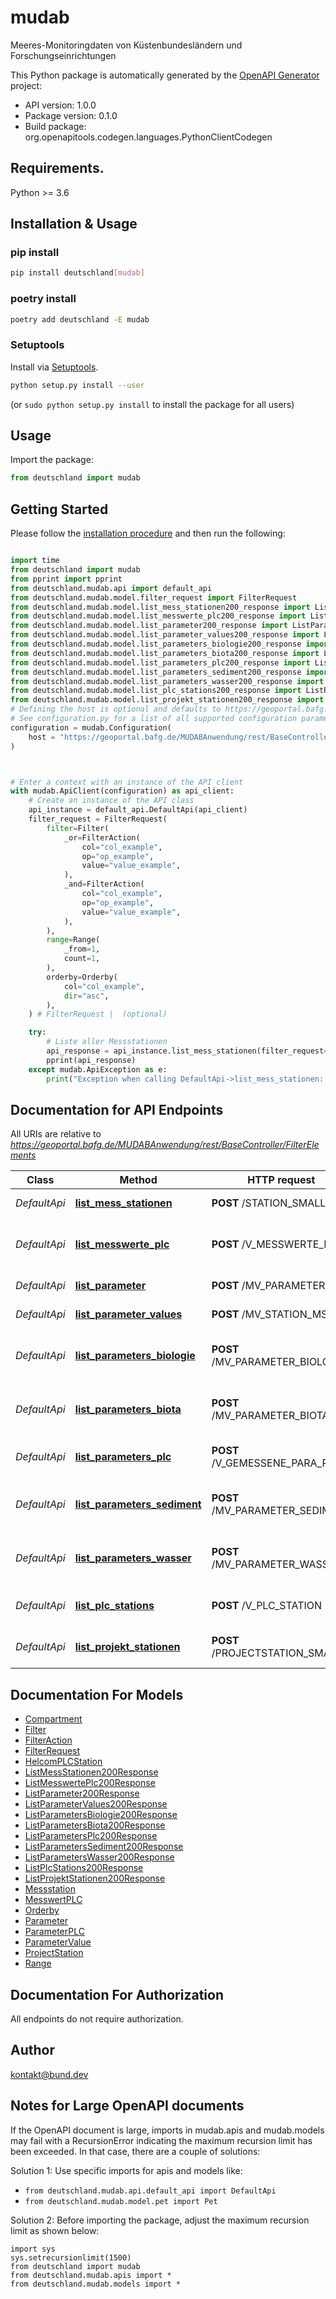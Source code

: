 # mudab
Meeres-Monitoringdaten von Küstenbundesländern und Forschungseinrichtungen


This Python package is automatically generated by the [OpenAPI Generator](https://openapi-generator.tech) project:

- API version: 1.0.0
- Package version: 0.1.0
- Build package: org.openapitools.codegen.languages.PythonClientCodegen

## Requirements.

Python >= 3.6

## Installation & Usage
### pip install

```sh
pip install deutschland[mudab]
```

### poetry install

```sh
poetry add deutschland -E mudab
```

### Setuptools

Install via [Setuptools](http://pypi.python.org/pypi/setuptools).

```sh
python setup.py install --user
```
(or `sudo python setup.py install` to install the package for all users)

## Usage

Import the package:
```python
from deutschland import mudab
```

## Getting Started

Please follow the [installation procedure](#installation--usage) and then run the following:

```python

import time
from deutschland import mudab
from pprint import pprint
from deutschland.mudab.api import default_api
from deutschland.mudab.model.filter_request import FilterRequest
from deutschland.mudab.model.list_mess_stationen200_response import ListMessStationen200Response
from deutschland.mudab.model.list_messwerte_plc200_response import ListMesswertePlc200Response
from deutschland.mudab.model.list_parameter200_response import ListParameter200Response
from deutschland.mudab.model.list_parameter_values200_response import ListParameterValues200Response
from deutschland.mudab.model.list_parameters_biologie200_response import ListParametersBiologie200Response
from deutschland.mudab.model.list_parameters_biota200_response import ListParametersBiota200Response
from deutschland.mudab.model.list_parameters_plc200_response import ListParametersPlc200Response
from deutschland.mudab.model.list_parameters_sediment200_response import ListParametersSediment200Response
from deutschland.mudab.model.list_parameters_wasser200_response import ListParametersWasser200Response
from deutschland.mudab.model.list_plc_stations200_response import ListPlcStations200Response
from deutschland.mudab.model.list_projekt_stationen200_response import ListProjektStationen200Response
# Defining the host is optional and defaults to https://geoportal.bafg.de/MUDABAnwendung/rest/BaseController/FilterElements
# See configuration.py for a list of all supported configuration parameters.
configuration = mudab.Configuration(
    host = "https://geoportal.bafg.de/MUDABAnwendung/rest/BaseController/FilterElements"
)



# Enter a context with an instance of the API client
with mudab.ApiClient(configuration) as api_client:
    # Create an instance of the API class
    api_instance = default_api.DefaultApi(api_client)
    filter_request = FilterRequest(
        filter=Filter(
            _or=FilterAction(
                col="col_example",
                op="op_example",
                value="value_example",
            ),
            _and=FilterAction(
                col="col_example",
                op="op_example",
                value="value_example",
            ),
        ),
        range=Range(
            _from=1,
            count=1,
        ),
        orderby=Orderby(
            col="col_example",
            dir="asc",
        ),
    ) # FilterRequest |  (optional)

    try:
        # Liste aller Messstationen
        api_response = api_instance.list_mess_stationen(filter_request=filter_request)
        pprint(api_response)
    except mudab.ApiException as e:
        print("Exception when calling DefaultApi->list_mess_stationen: %s\n" % e)
```

## Documentation for API Endpoints

All URIs are relative to *https://geoportal.bafg.de/MUDABAnwendung/rest/BaseController/FilterElements*

Class | Method | HTTP request | Description
------------ | ------------- | ------------- | -------------
*DefaultApi* | [**list_mess_stationen**](docs/DefaultApi.md#list_mess_stationen) | **POST** /STATION_SMALL | Liste aller Messstationen
*DefaultApi* | [**list_messwerte_plc**](docs/DefaultApi.md#list_messwerte_plc) | **POST** /V_MESSWERTE_PLC | Liste aller Messwerte der gefilterten PLC Stationen
*DefaultApi* | [**list_parameter**](docs/DefaultApi.md#list_parameter) | **POST** /MV_PARAMETER | Liste aller Parameter
*DefaultApi* | [**list_parameter_values**](docs/DefaultApi.md#list_parameter_values) | **POST** /MV_STATION_MSMNT | Liste aller Messwerte
*DefaultApi* | [**list_parameters_biologie**](docs/DefaultApi.md#list_parameters_biologie) | **POST** /MV_PARAMETER_BIOLOGIE | Liste aller Parameter im Biologie Kompartiment
*DefaultApi* | [**list_parameters_biota**](docs/DefaultApi.md#list_parameters_biota) | **POST** /MV_PARAMETER_BIOTA | Liste aller Parameter im Biota Kompartiment
*DefaultApi* | [**list_parameters_plc**](docs/DefaultApi.md#list_parameters_plc) | **POST** /V_GEMESSENE_PARA_PLC | Liste aller Parameter der PLC Stationen
*DefaultApi* | [**list_parameters_sediment**](docs/DefaultApi.md#list_parameters_sediment) | **POST** /MV_PARAMETER_SEDIMENT | Liste aller Parameter im Sediment Kompartiment
*DefaultApi* | [**list_parameters_wasser**](docs/DefaultApi.md#list_parameters_wasser) | **POST** /MV_PARAMETER_WASSER | Liste aller Parameter im Wasser Kompartiment
*DefaultApi* | [**list_plc_stations**](docs/DefaultApi.md#list_plc_stations) | **POST** /V_PLC_STATION | Liste aller HELCOM PLC Stationen
*DefaultApi* | [**list_projekt_stationen**](docs/DefaultApi.md#list_projekt_stationen) | **POST** /PROJECTSTATION_SMALL | Liste aller Projekt Stationen


## Documentation For Models

 - [Compartment](docs/Compartment.md)
 - [Filter](docs/Filter.md)
 - [FilterAction](docs/FilterAction.md)
 - [FilterRequest](docs/FilterRequest.md)
 - [HelcomPLCStation](docs/HelcomPLCStation.md)
 - [ListMessStationen200Response](docs/ListMessStationen200Response.md)
 - [ListMesswertePlc200Response](docs/ListMesswertePlc200Response.md)
 - [ListParameter200Response](docs/ListParameter200Response.md)
 - [ListParameterValues200Response](docs/ListParameterValues200Response.md)
 - [ListParametersBiologie200Response](docs/ListParametersBiologie200Response.md)
 - [ListParametersBiota200Response](docs/ListParametersBiota200Response.md)
 - [ListParametersPlc200Response](docs/ListParametersPlc200Response.md)
 - [ListParametersSediment200Response](docs/ListParametersSediment200Response.md)
 - [ListParametersWasser200Response](docs/ListParametersWasser200Response.md)
 - [ListPlcStations200Response](docs/ListPlcStations200Response.md)
 - [ListProjektStationen200Response](docs/ListProjektStationen200Response.md)
 - [Messstation](docs/Messstation.md)
 - [MesswertPLC](docs/MesswertPLC.md)
 - [Orderby](docs/Orderby.md)
 - [Parameter](docs/Parameter.md)
 - [ParameterPLC](docs/ParameterPLC.md)
 - [ParameterValue](docs/ParameterValue.md)
 - [ProjectStation](docs/ProjectStation.md)
 - [Range](docs/Range.md)


## Documentation For Authorization

 All endpoints do not require authorization.

## Author

kontakt@bund.dev


## Notes for Large OpenAPI documents
If the OpenAPI document is large, imports in mudab.apis and mudab.models may fail with a
RecursionError indicating the maximum recursion limit has been exceeded. In that case, there are a couple of solutions:

Solution 1:
Use specific imports for apis and models like:
- `from deutschland.mudab.api.default_api import DefaultApi`
- `from deutschland.mudab.model.pet import Pet`

Solution 2:
Before importing the package, adjust the maximum recursion limit as shown below:
```
import sys
sys.setrecursionlimit(1500)
from deutschland import mudab
from deutschland.mudab.apis import *
from deutschland.mudab.models import *
```

